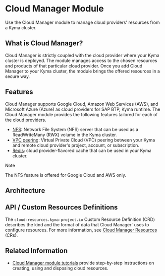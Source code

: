 
# Cloud Manager Module

Use the Cloud Manager module to manage cloud providers' resources from a Kyma cluster.

## What is Cloud Manager?

Cloud Manager is strictly coupled with the cloud provider where your Kyma cluster is deployed. The module manages access to the chosen resources and products of that particular cloud provider. Once you add Cloud Manager to your Kyma cluster, the module brings the offered resources in a secure way.

## Features

Cloud Manager supports Google Cloud, Amazon Web Services (AWS), and Microsoft Azure (Azure) as cloud providers for SAP BTP, Kyma runtime. The Cloud Manager module provides the following features tailored for each of the cloud providers.

* [NFS](./00-20-nfs.md): Network File System (NFS) server that can be used as a ReadWriteMany (RWX) volume in the Kyma cluster.
* [VPC peering](./00-30-vpc-peering.md): Virtual Private Cloud (VPC) peering between your Kyma and remote cloud provider's project, account, or subscription.
* [Redis](./00-40-redis.md): cloud provider-flavored cache that can be used in your Kyma cluster.

> [!NOTE]
> The NFS feature is offered for Google Cloud and AWS only.

## Architecture

## API / Custom Resources Definitions

The `cloud-resources.kyma-project.io` Custom Resource Definition (CRD) describes the kind and the format of data that Cloud Manager` uses to configure resources. For more information, see [Cloud Manager Resources](./resources/README.md) (CRs).

## Related Information

* [Cloud Manager module tutorials](./tutorials/README.md) provide step-by-step instructions on creating, using and disposing cloud resources.
